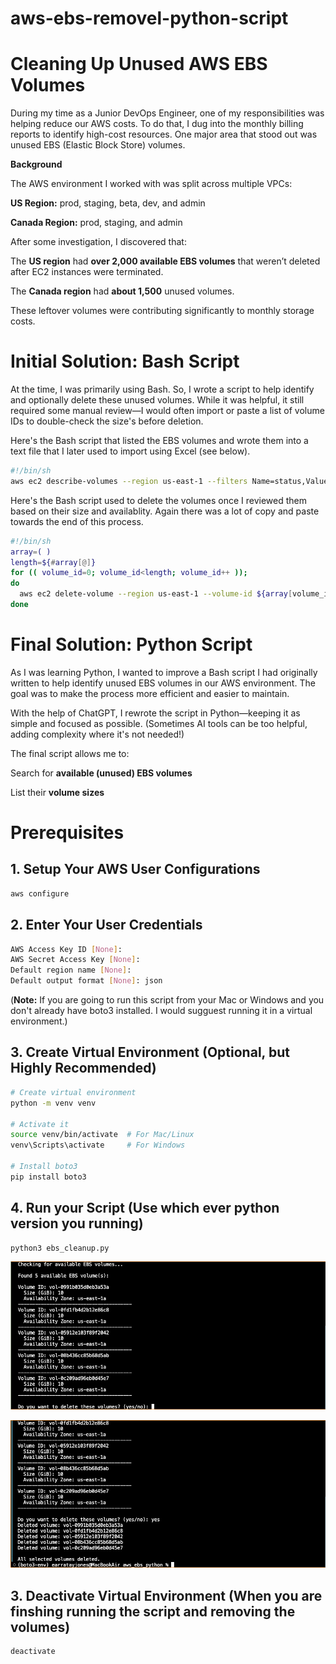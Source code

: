 # aws-ebs-removel-python-script
# Cleaning Up Unused AWS EBS Volumes

During my time as a Junior DevOps Engineer, one of my responsibilities was helping reduce our AWS costs. To do that, I dug into the monthly billing reports to identify high-cost resources. One major area that stood out was unused EBS (Elastic Block Store) volumes.

**Background**

The AWS environment I worked with was split across multiple VPCs:

**US Region:** prod, staging, beta, dev, and admin

**Canada Region:** prod, staging, and admin

After some investigation, I discovered that:

The **US region** had **over 2,000 available EBS volumes** that weren’t deleted after EC2 instances were terminated.

The **Canada region** had **about 1,500** unused volumes.

These leftover volumes were contributing significantly to monthly storage costs.

# Initial Solution: Bash Script

At the time, I was primarily using Bash. So, I wrote a script to help identify and optionally delete these unused volumes. While it was helpful, it still required some manual review—I would often import or paste a list of volume IDs to double-check the size's before deletion.

Here's the Bash script that listed the EBS volumes and wrote them into a text file that I later used to import using Excel (see below).
```bash
#!/bin/sh
aws ec2 describe-volumes --region us-east-1 --filters Name=status,Values=available,volume-id --output text >> volume2.txt
```

Here's the Bash script used to delete the volumes once I reviewed them based on their size and availablity. Again there was a lot of copy and paste towards the end of this process. 
```bash
#!/bin/sh 
array=( ) 
length=${#array[@]} 
for (( volume_id=0; volume_id<length; volume_id++ )); 
do  
  aws ec2 delete-volume --region us-east-1 --volume-id ${array[volume_id]}  
done
```
# Final Solution: Python Script

As I was learning Python, I wanted to improve a Bash script I had originally written to help identify unused EBS volumes in our AWS environment. The goal was to make the process more efficient and easier to maintain.

With the help of ChatGPT, I rewrote the script in Python—keeping it as simple and focused as possible. (Sometimes AI tools can be too helpful, adding complexity where it's not needed!)

The final script allows me to:

Search for **available (unused) EBS volumes**

List their **volume sizes**

# Prerequisites

## 1. **Setup Your AWS User Configurations**
```bash
aws configure
```
## 2. **Enter Your User Credentials**
```bash
AWS Access Key ID [None]: 
AWS Secret Access Key [None]: 
Default region name [None]: 
Default output format [None]: json
```


(**Note:** If you are going to run this script from your Mac or Windows and you don't already have boto3 installed. I would sugguest running it in a virtual environment.)


## 3. **Create Virtual Environment (Optional, but Highly Recommended)**

```bash
# Create virtual environment
python -m venv venv

# Activate it
source venv/bin/activate  # For Mac/Linux
venv\Scripts\activate     # For Windows

# Install boto3
pip install boto3
```
## 4. **Run your Script (Use which ever python version you running)**
```bash
python3 ebs_cleanup.py
```
![EBS Script Output](ebs_list_cleanup_linux_screenshot.png)


![EBS Script Output](ebs_delete_cleanup_linux_screenshot.png)


## 3. **Deactivate Virtual Environment (When you are finshing running the script and removing the volumes)**
```bash
deactivate
```

